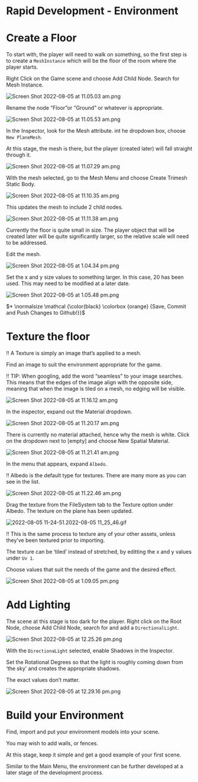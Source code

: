 # Rapid Development - Environment

# Create a Floor

To start with, the player will need to walk on something, so the first step is to create a `MeshInstance` which will be the floor of the room where the player starts.

Right Click on the Game scene and choose Add Child Node. Search for Mesh Instance.

![Screen Shot 2022-08-05 at 11.05.03 am.png](Rapid%20Development%20-%20Environment%20535471d18126428abc8f851d0bd9452f/Screen_Shot_2022-08-05_at_11.05.03_am.png)

Rename the node “Floor”or “Ground” or whatever is appropriate.

![Screen Shot 2022-08-05 at 11.05.53 am.png](Rapid%20Development%20-%20Environment%20535471d18126428abc8f851d0bd9452f/Screen_Shot_2022-08-05_at_11.05.53_am.png)

In the Inspector, look for the Mesh attribute. int he dropdown box, choose `New PlaneMesh`. 

At this stage, the mesh is there, but the player (created later) will fall straight through it.

![Screen Shot 2022-08-05 at 11.07.29 am.png](Rapid%20Development%20-%20Environment%20535471d18126428abc8f851d0bd9452f/Screen_Shot_2022-08-05_at_11.07.29_am.png)

With the mesh selected, go to the Mesh Menu and choose Create Trimesh Static Body.

![Screen Shot 2022-08-05 at 11.10.35 am.png](Rapid%20Development%20-%20Environment%20535471d18126428abc8f851d0bd9452f/Screen_Shot_2022-08-05_at_11.10.35_am.png)

This updates the mesh to include 2 child nodes.

![Screen Shot 2022-08-05 at 11.11.38 am.png](Rapid%20Development%20-%20Environment%20535471d18126428abc8f851d0bd9452f/Screen_Shot_2022-08-05_at_11.11.38_am.png)

Currently the floor is quite small in size. The player object that will be created later will be quite significantly larger, so the relative scale will need to be addressed.

Edit the mesh.

![Screen Shot 2022-08-05 at 1.04.34 pm.png](Rapid%20Development%20-%20Environment%20535471d18126428abc8f851d0bd9452f/Screen_Shot_2022-08-05_at_1.04.34_pm.png)

Set the x and y size values to something larger. In this case, 20 has been used. This may need to be modified at a later date.

![Screen Shot 2022-08-05 at 1.05.48 pm.png](Rapid%20Development%20-%20Environment%20535471d18126428abc8f851d0bd9452f/Screen_Shot_2022-08-05_at_1.05.48_pm.png)

$* \normalsize \mathcal {\color{black} \colorbox {orange}  {Save, Commit and Push Changes to Github!}}$ 

# Texture the floor

<aside>
‼️ A Texture is simply an image that’s applied to a mesh.

</aside>

 Find an image to suit the environment appropriate for the game. 

<aside>
‼️ TIP: When googling, add the word “seamless” to your image searches. This means that the edges of the image align with the opposite side, meaning that when the image is tiled on a mesh, no edging will be visible.

</aside>

![Screen Shot 2022-08-05 at 11.16.12 am.png](Rapid%20Development%20-%20Environment%20535471d18126428abc8f851d0bd9452f/Screen_Shot_2022-08-05_at_11.16.12_am.png)

In the inspector, expand out the Material dropdown.

![Screen Shot 2022-08-05 at 11.20.17 am.png](Rapid%20Development%20-%20Environment%20535471d18126428abc8f851d0bd9452f/Screen_Shot_2022-08-05_at_11.20.17_am.png)

There is currently no material attached, hence why the mesh is white. Click on the dropdown next to [empty] and choose New Spatial Material.

![Screen Shot 2022-08-05 at 11.21.41 am.png](Rapid%20Development%20-%20Environment%20535471d18126428abc8f851d0bd9452f/Screen_Shot_2022-08-05_at_11.21.41_am.png)

In the menu that appears, expand `Albedo`. 

<aside>
‼️ Albedo is the default type for textures. There are many more as you can see in the list.

</aside>

![Screen Shot 2022-08-05 at 11.22.46 am.png](Rapid%20Development%20-%20Environment%20535471d18126428abc8f851d0bd9452f/Screen_Shot_2022-08-05_at_11.22.46_am.png)

Drag the texture from the FileSystem tab to the Texture option under Albedo. The texture on the plane has been updated.

![2022-08-05 11-24-51.2022-08-05 11_25_46.gif](Rapid%20Development%20-%20Environment%20535471d18126428abc8f851d0bd9452f/2022-08-05_11-24-51.2022-08-05_11_25_46.gif)

<aside>
‼️ This is the same process to texture any of your other assets, unless they’ve been textured prior to importing.

</aside>

The texture can be ‘tiled’ instead of stretched, by editting the x and y values under `Uv 1`. 

Choose values that suit the needs of the game and the desired effect.

![Screen Shot 2022-08-05 at 1.09.05 pm.png](Rapid%20Development%20-%20Environment%20535471d18126428abc8f851d0bd9452f/Screen_Shot_2022-08-05_at_1.09.05_pm.png)

# Add Lighting

The scene at this stage is too dark for the player. Right click on the Root Node, choose Add Child Node, search for and add a `DirectionalLight`.

![Screen Shot 2022-08-05 at 12.25.26 pm.png](Rapid%20Development%20-%20Environment%20535471d18126428abc8f851d0bd9452f/Screen_Shot_2022-08-05_at_12.25.26_pm.png)

With the `DirectionaLight` selected, enable Shadows in the Inspector.

Set the Rotational Degrees so that the light is roughly coming down from ‘the sky’ and creates the appropriate shadows.

The exact values don’t matter.

![Screen Shot 2022-08-05 at 12.29.16 pm.png](Rapid%20Development%20-%20Environment%20535471d18126428abc8f851d0bd9452f/Screen_Shot_2022-08-05_at_12.29.16_pm.png)

# Build your Environment

Find, import and put your environment models into your scene.

You may wish to add walls, or fences. 

At this stage, keep it simple and get a good example of your first scene. 

Similar to the Main Menu, the environment can be further developed at a later stage of the development process.